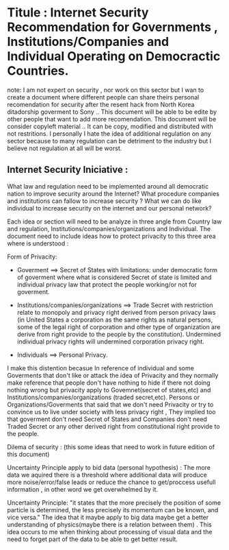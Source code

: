 # Titule : Internet Security Recommendation for Governments , Institutions/Companies and Individual Operating on Democractic Countries.


note: I am not expert on security , nor work on this sector but I wan to create a document
where different people can share theirs personal recomendation for security after the resent hack from North Korea
ditadorship goverment  to Sony .. This document will be able to be edite by other people 
that want to add more recomendation.  This document will be consider copyleft material ..
It can be copy, modified and distributed with not restritions. I personally I hate the idea 
of additional regulation on any sector because to many regulation can be detriment to the 
industry but I believe not regulation at all will be worst. 

## Internet Security Iniciative :

  What law and regulation  need to be implemented around all democratic nation to improve 
security around the Internet? What procedure companies and institutions can fallow to increase
security ? What we can do like individual to increase security on the internet and our personal
network?

  Each idea or section will need to be analyze in three angle from Country law and regulation, Institutions/companies/organizations and Individual. The document need to include ideas how to protect privacity to this three area where is understood :
  
  Form of Privacity:
  
   - Goverment ==> Secret of States with limitations: under democratic form of goverment where what is considered Secret of state is limited and individual privacy law that protect the people working/or not for goverment.
   
   - Institutions/companies/organizations ==> Trade Secret with restriction relate to monopoly and privacy right derived from person privacy laws (in United States a corporation as the same rights as natural persons, some of the legal right of corporation and other type of organization are derive from right provide to the people by the constitution). Undermined individual privacy rights will undermined corporation privacy right. 
   
   - Individuals ==> Personal Privacy.

  I make this distention becasue In reference of individual and some Goverments that don't like or attack the idea of Privacity and they normally make reference that people don't have nothing to hide if there not doing nothing wrong but privacity apply to Govemnet(secret of states,etc) and Institutions/companies/organizations (traded secret,etc).  Persons or Organizations/Goverments that said that we don't need Privacity or try to convince us to live under society with less privacy right , They implied too that goverment don't need Secret of States and Companies don't need Traded Secret or any other derived right from constitutional right provide to the people. 
  
Dilema of security : (this some ideas that need to work in future edition of this document)  

Uncertainty Principle apply to bid data (personal hypothesis) : The more data we aquired there is a threshold where additional data will produce more noise/error/false leads or reduce the chance to get/proccess usefull information , in other word we get overwhelmed by it. 

Uncertainty Principle: "it states that the more precisely the position of some particle is determined, the less precisely its momentum can be known, and vice versa." The idea that it maybe apply to big data maybe get a better understanding of physics(maybe there is a relation between them) . This idea occurs to me when thinking about processing of visual data and the need to forget part of the data to be able to get better result.   


